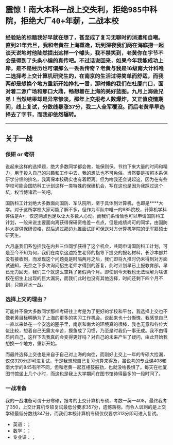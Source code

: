 # `震惊！南大本科一战上交失利，拒绝985中科院，拒绝大厂40+年薪，二战本校`

### 经验贴的标题我好早就在想了，甚至成了复习无聊时的消遣和自嘲。直到21年元旦，我和老黄在上海重逢，玩到深夜我们两在海底捞一起谈天说地时他陡然提出这样一个噱头，我不禁笑到，老黄你在字节不会是得到了头条小编的真传吧。不过话说回来，如果今年我能成功上岸，是不是经历也可谓那么一丢丢传奇？老黄与我是16级南大计科唯二选择考上交计算机研究生的，在南京的生活过得简单而舒适，而我两却是想换个地方重新开始挣扎一番，那时候的我们在杜厦门口，面对着二源广场和那口大鼎，畅想着在上海的美好蓝图。九月上海做兄弟！当然结果却是异常惨淡，那年上交报考人数爆炸，又正值疫情期间，线上复试，分数线暴涨37分，我二人全军覆没。而后老黄早早选择去了字节，而我却依然辗转。

---

## 关于一战

### 保研 or 考研

说起来这样的选择题，绝大多数同学都会做，能保则保。节约下来大量的时间和精力，用于投入自己的兴趣和工作中去，我的想法也不可免俗。当然要是按照本系保研学分绩的排名，我离保本校确实也有着距离。但为啥我还会说起这，因为在有些学校可能会国防科工计划这样一类特殊的保研机会，写在这也是因为我踩过这个坑，权当博诸君一笑吧。

国防科工计划绝大多数面向国防、军队院所，至于具体到计算机，也即是****大学。对于这所学校大家可能了解不多，但作为军队中唯一的985院校，计算机学科评估是A+，仅这两点也足以让大多数人心动。而我们系恰恰也可以申请国防科工计划，一般来说主要面向离获得保研资格差一点点，但是成绩尚可的同学，由国防科大提供保研资格，然后通过那边九推面试即可保送对方计算机学院的无军籍硕士研究生。

六月底我们系包括我在内共三位同学获得了这个机会，共同申请国防科工计划，可是至今不知为何，我们在南京这边招生老师的指导下提交的报名材料，长沙本部并没有接收到，而发现这个问题竟是时隔两月之后，我们即将九推时仍未得到对方面试通知，无奈之下多次询问招生老师才得到的答复，此时计划早已上报教育部，早已无力回天，我们三个就这么空耗了暑假两个月。即使到今天我也无法理解为啥该校在招生上出现的巨大漏洞，而我们此时也没有其他选择，时间还剩下四个月不到，只能背水一战。

### 选择上交的理由？

可能并不像大多数同学那样考研往上考是为了更好的学校和平台，我选择上交也不像老黄目标明确为了上海的更多的实习工作机会。说起来也十分惭愧，我感觉自己一直以来处在一个安逸的圈子里，南京和南大的环境真的很棒，我也无意和各位大佬比较，想着自己无需太辛苦，摸鱼成了习惯，乃至是时我仍一事无成。我不由得质问自己，这样下去我真的会变得更好吗？对自己的未来产生了疑问，由此开始我想换一个地方，重新开始。

而最终选择上交也是来自于自己对上海的向往，而刚好上交上一年的专硕大捡漏，仅仅320分即可进复试，于是我想想自己复习也算来得及，虽说考的专业课408和南大学的845有所不同，但和老黄一起互相鼓鼓劲，也就没啥畏惧了。每天在杜厦图书馆坐上几个小时，而这也是我上大学期间在图书馆待得最多的一段时间了。

### 一战准备

我的一战准备可谓十分寒碜，报考的上交计算机专硕，考数一英一408，最终我考了350，上交计算机专硕复试最低分要求357分，遗憾落榜。而令人讽刺的是上交学硕最低分数线347分，而我们本校计算机专硕仅仅要求313分即可进入复试。

- 英语：；
- 数学：；
- 专业课：；
